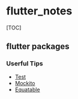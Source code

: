 # flutter_notes
[TOC]
## flutter packages

### Userful Tips

- [Test](https://github.com/melodypapa/flutter_notes/packages/Test.md)
- [Mockito](https://github.com/melodypapa/flutter_notes/packages/Mockito.md)
- [Equatable](https://github.com/melodypapa/flutter_notes/packages/Equatable.md)
